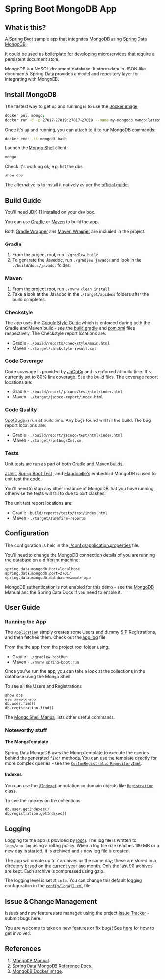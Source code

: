 # Spring Boot MongoDB App

## What is this?
A [Spring Boot](http://projects.spring.io/spring-boot/) sample app that integrates 
[MongoDB](https://www.mongodb.com/) using [Spring Data MongoDB](https://spring.io/projects/spring-data-mongodb).

It could be used as boilerplate for developing microservices that require a persistent document store.

MongoDB is a NoSQL document database. It stores data in JSON-like documents. Spring Data provides
a model and repository layer for integrating with MongoDB.

## Install MongoDB
The fastest way to get up and running is to use the [Docker image](https://hub.docker.com/_/mongo):

```bash
docker pull mongo;
docker run -d -p 27017-27019:27017-27019 --name my-mongodb mongo:latest

```

Once it's up and running, you can attach to it to run MongoDB commands: 
```bash
docker exec -it mongodb bash
```

Launch the [Mongo Shell](https://docs.mongodb.com/manual/reference/mongo-shell/) client:
```bash
mongo
```

Check it's working ok, e.g. list the dbs:
```bash
show dbs
```

The alternative is to install it natively as per the [official guide](https://docs.mongodb.com/manual/installation/).

## Build Guide
You'll need JDK 11 installed on your dev box.

You can use [Gradle](https://gradle.org/) or [Maven](https://maven.apache.org) to build the app.

Both [Gradle Wrapper](https://docs.gradle.org/current/userguide/gradle_wrapper.html) and 
[Maven Wrapper](https://github.com/takari/maven-wrapper) are included in the project.

### Gradle
1. From the project root, run `./gradlew build`
1. To generate the Javadoc, run `./gradlew javadoc` and look in the `./build/docs/javadoc` folder.

### Maven
1. From the project root, run `./mvnw clean install`
1. Take a look at the Javadoc in the `./target/apidocs` folders after the build completes.

### Checkstyle
The app uses the [Google Style Guide](https://google.github.io/styleguide/javaguide.html)
which is enforced during both the Gradle and Maven build - see the [build.gradle](./build.gradle) 
and [pom.xml](./pom.xml) files respectively. The Checkstyle report locations are:

* Gradle - `./build/reports/checkstyle/main.html`
* Maven - `./target/checkstyle-result.xml`

### Code Coverage
Code coverage is provided by [JaCoCo](https://www.eclemma.org/jacoco/) and is enforced at build time.
It's currently set to 80% line coverage. See the build files. The coverage report locations are:

* Gradle - `./build/report/jacoco/test/html/index.html`
* Maven - `./target/jacoco-report/index.html`

### Code Quality
[SpotBugs](https://spotbugs.github.io/) is run at build time. Any bugs found will fail the build. 
The bug report locations are:

* Gradle - `./build/report/jacoco/test/html/index.html`
* Maven - `./target/spotbugsXml.xml`

### Tests
Unit tests are run as part of both Gradle and Maven builds.

[JUnit](https://junit.org/junit4/), [Spring Boot Test](https://docs.spring.io/spring-boot/docs/2.1.5.RELEASE/reference/html/boot-features-testing.html)
, and [Flapdoodle's](https://github.com/flapdoodle-oss/de.flapdoodle.embed.mongo) embedded MongoDB
is used to unit test the code.

You'll need to stop any other instance of MongoDB that you have running, otherwise the tests will 
fail to due to port clashes.

The unit test report locations are:
* Gradle - `build/reports/tests/test/index.html`
* Maven - `./target/surefire-reports`
 
## Configuration
The configuration is held in the [./config/application.properties](./config/application.properties) 
file.

You'll need to change the MongoDB connection details of you are running the database on a different
machine:

```properties
spring.data.mongodb.host=localhost
spring.data.mongodb.port=27017
spring.data.mongodb.database=sample-app
```

MongoDB authentication is not enabled for this demo - see the
[MongoDB Manual](https://docs.mongodb.com/manual/tutorial/enable-authentication/) and the
[Spring Data Docs](https://docs.spring.io/spring-data/mongodb/docs/current/reference/html/#mongo.mongo-db-factory-java)
if you need to enable it.

## User Guide

### Running the App
The [`Application`](./src/main/java/com/gazbert/mongosample/Application.java) simply creates some
Users and dummy [SIP](https://en.wikipedia.org/wiki/Session_Initiation_Protocol) Registrations, and 
then fetches them. Check out the [app.log](#logging) file.

From the the app from the project root folder using:

* Gradle - `./gradlew bootRun`
* Maven - `./mvnw spring-boot:run`

Once you've run the app, you can take a look at the collections in the database using the Mongo Shell.

To see all the Users and Registrations:

```
show dbs
use sample-app
db.user.find()
db.registration.find()
```

The [Mongo Shell Manual](https://docs.mongodb.com/manual/crud/) lists other useful commands.

### Noteworthy stuff

#### The MongoTemplate
Spring Data MongoDB uses the MongoTemplate to execute the queries behind the generated `find*` methods.
You can use the template directly for more complex queries - see the
[`CustomRegistrationRepositoryImpl`](./src/main/java/com/gazbert/mongosample/repository/CustomRegistrationRepositoryImpl.java).

#### Indexes
You can use the
[`@Indexed`](https://docs.spring.io/spring-data/mongodb/docs/current/api/org/springframework/data/mongodb/core/index/Indexed.html) 
annotation on domain objects like 
[`Registration`](./src/main/java/com/gazbert/mongosample/model/Registration.java) class.
 
To see the indexes on the collections:
```
db.user.getIndexes()
db.registration.getIndexes()
```

## Logging
Logging for the app is provided by [log4j](http://logging.apache.org/log4j). 
The log file is written to `logs/app.log` using a rolling policy. When a log file size reaches 
100 MB or a new day is started, it is archived and a new log file is created. 

The app will create up to 7 archives on the same day; these are stored in a directory based on the 
current year and month. Only the last 90 archives are kept. Each archive is compressed using gzip.

The logging level is set at `info`. You can change this default logging configuration in 
the [`config/log4j2.xml`](./config/log4j2.xml) file.

## Issue & Change Management
Issues and new features are managed using the project 
[Issue Tracker](https://github.com/gazbert/spring-boot-mongodb-app/issues) - submit bugs here.
 
You are welcome to take on new features or fix bugs! See [here](CONTRIBUTING.md) for how to get involved. 

## References
1. [MongoDB Manual](https://docs.mongodb.com/manual/reference/).
1. [Spring Data MongoDB Reference Docs](https://docs.spring.io/spring-data/mongodb/docs/current/reference/html/#reference).
1. [MongoDB Docker image](https://hub.docker.com/_/mongo).


